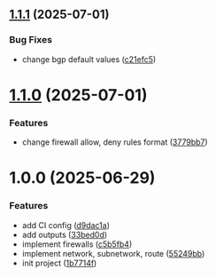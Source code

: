 ## [1.1.1](https://github.com/cktf/terraform-google-network/compare/1.1.0...1.1.1) (2025-07-01)


### Bug Fixes

* change bgp default values ([c21efc5](https://github.com/cktf/terraform-google-network/commit/c21efc586f08e521f3ff758f0e6fab3c283898cd))

# [1.1.0](https://github.com/cktf/terraform-google-network/compare/1.0.0...1.1.0) (2025-07-01)


### Features

* change firewall allow, deny rules format ([3779bb7](https://github.com/cktf/terraform-google-network/commit/3779bb7f83d72099e4cab5265e2bf2b35b0a4818))

# 1.0.0 (2025-06-29)


### Features

* add CI config ([d9dac1a](https://github.com/cktf/terraform-google-network/commit/d9dac1ae2b92b8d0d66c51518ef1414509f252b7))
* add outputs ([33bed0d](https://github.com/cktf/terraform-google-network/commit/33bed0d0baef98d73def4e1f9056c327c3402615))
* implement firewalls ([c5b5fb4](https://github.com/cktf/terraform-google-network/commit/c5b5fb4565486d07f26bf1fb88f6257a1d08ff15))
* implement network, subnetwork, route ([55249bb](https://github.com/cktf/terraform-google-network/commit/55249bb65e0458b594f1e9224f24c94562f66542))
* init project ([1b7714f](https://github.com/cktf/terraform-google-network/commit/1b7714ffb10fc5176a51e1c4a8e31a13cdfef6b2))
